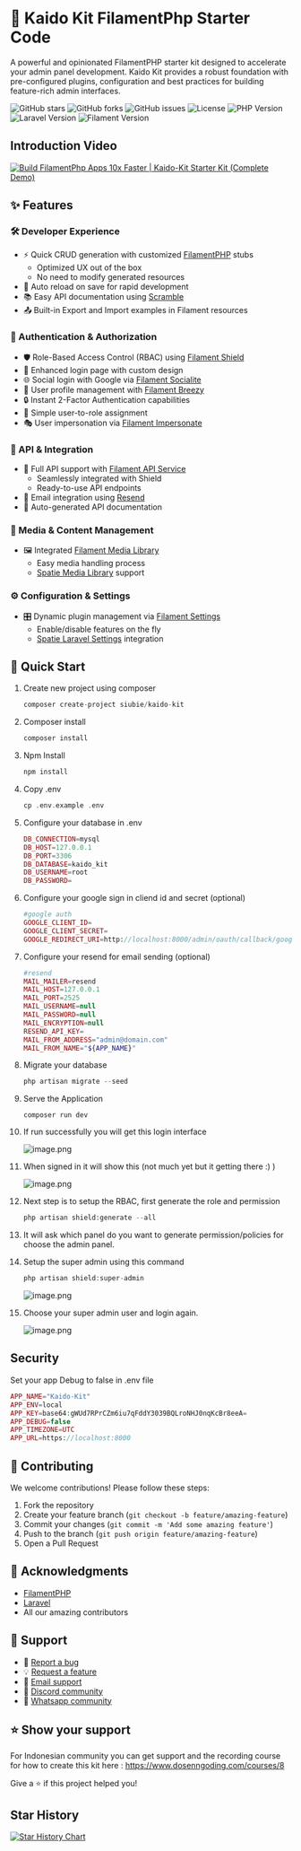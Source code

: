 # 🚀 Kaido Kit FilamentPhp Starter Code

A powerful and opinionated FilamentPHP starter kit designed to accelerate your admin panel development. Kaido Kit provides a robust foundation with pre-configured plugins, configuration and best practices for building feature-rich admin interfaces.

![GitHub stars](https://img.shields.io/github/stars/siubie/kaido-kit?style=flat-square)
![GitHub forks](https://img.shields.io/github/forks/siubie/kaido-kit?style=flat-square)
![GitHub issues](https://img.shields.io/github/issues/siubie/kaido-kit?style=flat-square)
![License](https://img.shields.io/badge/License-MIT-blue?style=flat-square)
![PHP Version](https://img.shields.io/badge/PHP-8.2-blue?style=flat-square&logo=php)
![Laravel Version](https://img.shields.io/badge/Laravel-11.0-red?style=flat-square&logo=laravel)
![Filament Version](https://img.shields.io/badge/Filament-3.2-purple?style=flat-square)
## Introduction Video
[![Build FilamentPhp Apps 10x Faster | Kaido-Kit Starter Kit (Complete Demo)](https://img.youtube.com/vi/t6q1zBqaBGU/maxresdefault.jpg)](http://www.youtube.com/watch?v=t6q1zBqaBGU "Build FilamentPhp Apps 10x Faster | Kaido-Kit Starter Kit (Complete Demo)")
## ✨ Features

### 🛠️ Developer Experience

- ⚡ Quick CRUD generation with customized [FilamentPHP](https://filamentphp.com/) stubs
    - Optimized UX out of the box
    - No need to modify generated resources
- 🔄 Auto reload on save for rapid development
- 📚 Easy API documentation using [Scramble](https://scramble.dedoc.co/)
- 📤 Built-in Export and Import examples in Filament resources

### 🔐 Authentication & Authorization

- 🛡️ Role-Based Access Control (RBAC) using [Filament Shield](https://filamentphp.com/plugins/bezhansalleh-shield)
- 🔑 Enhanced login page with custom design
- 🌐 Social login with Google via [Filament Socialite](https://filamentphp.com/plugins/dododedodonl-socialite)
- 👤 User profile management with [Filament Breezy](https://filamentphp.com/plugins/jeffgreco-breezy)
- 🔒 Instant 2-Factor Authentication capabilities
- 👥 Simple user-to-role assignment
- 🎭 User impersonation via [Filament Impersonate](https://filamentphp.com/plugins/joseph-szobody-impersonate)

### 📡 API & Integration

- 🚀 Full API support with [Filament API Service](https://filamentphp.com/plugins/rupadana-api-service)
    - Seamlessly integrated with Shield
    - Ready-to-use API endpoints
- 📨 Email integration using [Resend](https://resend.com/)
- 📝 Auto-generated API documentation

### 📁 Media & Content Management

- 🖼️ Integrated [Filament Media Library](https://filamentphp.com/plugins/filament-spatie-media-library)
    - Easy media handling process
    - [Spatie Media Library](https://spatie.be/docs/laravel-medialibrary) support

### ⚙️ Configuration & Settings

- 🎛️ Dynamic plugin management via [Filament Settings](https://filamentphp.com/plugins/filament-spatie-settings)
    - Enable/disable features on the fly
    - [Spatie Laravel Settings](https://github.com/spatie/laravel-settings) integration

## 🚀 Quick Start

1. Create new project using composer
    
    ```php
    composer create-project siubie/kaido-kit
    ```
    
2. Composer install
    
    ```php
    composer install
    ```
    
3. Npm Install
    
    ```php
    npm install
    ```
    
4. Copy .env
    
    ```php
    cp .env.example .env
    ```
    
5. Configure your database in .env
    
    ```php
    DB_CONNECTION=mysql
    DB_HOST=127.0.0.1
    DB_PORT=3306
    DB_DATABASE=kaido_kit
    DB_USERNAME=root
    DB_PASSWORD=
    ```
    
6. Configure your google sign in cliend id and secret (optional)
    
    ```php
    #google auth
    GOOGLE_CLIENT_ID=
    GOOGLE_CLIENT_SECRET=
    GOOGLE_REDIRECT_URI=http://localhost:8000/admin/oauth/callback/google
    ```
    
7. Configure your resend for email sending (optional)
    
    ```php
    #resend
    MAIL_MAILER=resend
    MAIL_HOST=127.0.0.1
    MAIL_PORT=2525
    MAIL_USERNAME=null
    MAIL_PASSWORD=null
    MAIL_ENCRYPTION=null
    RESEND_API_KEY=
    MAIL_FROM_ADDRESS="admin@domain.com"
    MAIL_FROM_NAME="${APP_NAME}"
    ```
    
8. Migrate your database
    
    ```php
    php artisan migrate --seed
    ```
    
9. Serve the Application
    
    ```script
    composer run dev
    ```
    
11. If run successfully you will get this login interface
    
    ![image.png](.github/images/login-screen.png)
    
12. When signed in it will show this (not much yet but it getting there :) )
    
    ![image.png](.github/images/after-login-without-rbac.png)
    
13. Next step is to setup the RBAC, first generate the role and permission
    
    ```php
    php artisan shield:generate --all
    ```
    
14. It will ask which panel do you want to generate permission/policies for choose the admin panel.
15. Setup the super admin using this command
    
    ```php
    php artisan shield:super-admin
    ```
    
    ![image.png](.github/images/provide-superadmin.png)
    
16. Choose your super admin user and login again.
    
    ![image.png](.github/images/after-login-rbac.png)


## Security
Set your app Debug to false in .env file
```php
APP_NAME="Kaido-Kit"
APP_ENV=local
APP_KEY=base64:gWUd7RPrCZm6iu7qFddY3039BQLroNHJ0nqKcBr8eeA=
APP_DEBUG=false
APP_TIMEZONE=UTC
APP_URL=https://localhost:8000
```

## 🤝 Contributing

We welcome contributions! Please follow these steps:

1. Fork the repository
2. Create your feature branch (`git checkout -b feature/amazing-feature`)
3. Commit your changes (`git commit -m 'Add some amazing feature'`)
4. Push to the branch (`git push origin feature/amazing-feature`)
5. Open a Pull Request

## 🙏 Acknowledgments

- [FilamentPHP](https://filamentphp.com/)
- [Laravel](https://laravel.com/)
- All our amazing contributors

## 💬 Support

- 🐛 [Report a bug](https://github.com/siubie/kaido-kit/issues)
- 💡 [Request a feature](https://github.com/siubie/kaido-kit/issues)
- 📧 [Email support](mailto:putraprima@gmail.com)
- 💬 [Discord community](https://discord.com/invite/RwqXDUJGPg)
- 💬 [Whatsapp community](https://chat.whatsapp.com/HJtRp9Eo5wl6NhYIJbkuZL)

## ⭐ Show your support
For Indonesian community you can get support and the recording course for how to create this kit here : 
https://www.dosenngoding.com/courses/8

Give a ⭐️ if this project helped you!
## Star History

[![Star History Chart](https://api.star-history.com/svg?repos=siubie/kaido-kit&type=Date)](https://star-history.com/#siubie/kaido-kit&Date)
